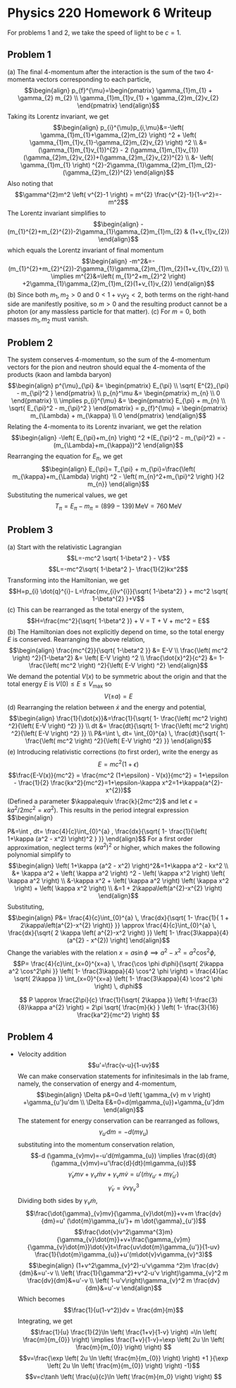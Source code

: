 # Physics 220 Homework 6 Writeup
For problems 1 and 2, we take the speed of light to be $c=1$.
## Problem 1
(a) The final 4-momentum after the interaction is the sum of the two 4-momenta vectors corresponding to each particle, $$\begin{align}
p_{f}^{\mu}=\begin{pmatrix}
\gamma_{1}m_{1} + \gamma_{2} m_{2} \\
\gamma_{1}m_{1}v_{1} + \gamma_{2}m_{2}v_{2}
\end{pmatrix}
\end{align}$$
Taking its Lorentz invariant, we get $$\begin{align}
p_{i}^{\mu}p_{i,\mu}&=-\left( \gamma_{1}m_{1}+\gamma_{2}m_{2} \right) ^2 + \left( \gamma_{1}m_{1}v_{1}-\gamma_{2}m_{2}v_{2} \right) ^2 \\
&=(\gamma_{1}m_{1}v_{1})^{2} - 2 (\gamma_{1}m_{1}v_{1})(\gamma_{2}m_{2}v_{2})+(\gamma_{2}m_{2}v_{2})^{2} \\
&- \left( \gamma_{1}m_{1} \right) ^{2}-2\gamma_{1}\gamma_{2}m_{1}m_{2}-(\gamma_{2}m_{2})^{2}
\end{align}$$
Also noting that $$\gamma^{2}m^2 \left( v^{2}-1 \right) = m^{2} \frac{v^{2}-1}{1-v^2}=-m^2$$
The Lorentz invariant simplifies to $$\begin{align}
-(m_{1}^{2}+m_{2}^{2})-2\gamma_{1}\gamma_{2}m_{1}m_{2} & (1+v_{1}v_{2})
\end{align}$$
which equals the Lorentz invariant of final momentum $$\begin{align}
-m^2&=-(m_{1}^{2}+m_{2}^{2})-2\gamma_{1}\gamma_{2}m_{1}m_{2}(1+v_{1}v_{2}) \\
\implies m^{2}&=\left( m_{1}^2+m_{2}^2 \right) +2\gamma_{1}\gamma_{2}m_{1}m_{2}(1+v_{1}v_{2})
\end{align}$$
(b) Since both $m_{1},m_{2}>0$ and $0<1+v_{1}v_{2}< 2$, both terms on the right-hand side are manifestly positive, so $m>0$ and the resulting product cannot be a photon (or any massless particle for that matter).
(c) For $m=0$, both masses $m_{1},m_{2}$ must vanish.
## Problem 2
The system conserves 4-momentum, so the sum of the 4-momentum vectors for the pion and neutron should equal the 4-momenta of the products (kaon and lambda baryon) $$\begin{align}
p^{\mu}_{\pi} &= \begin{pmatrix}
E_{\pi} \\
\sqrt{ E^{2}_{\pi} - m_{\pi}^2 }
\end{pmatrix} \\
p_{n}^\mu &= \begin{pmatrix}
m_{n} \\
0
\end{pmatrix} \\
\implies p_{i}^{\mu} &= \begin{pmatrix}
E_{\pi} + m_{n} \\
\sqrt{ E_{\pi}^2 - m_{\pi}^2 }
\end{pmatrix} = p_{f}^{\mu} = \begin{pmatrix}
m_{\Lambda} + m_{\kappa} \\
0
\end{pmatrix}
\end{align}$$
Relating the 4-momenta to its Lorentz invariant, we get the relation $$\begin{align}
-\left( E_{\pi}+m_{n} \right) ^2 +(E_{\pi}^2 - m_{\pi}^2) = -(m_{\Lambda}+m_{\kappa})^2
\end{align}$$
Rearranging the equation for $E_{\pi}$, we get $$\begin{align}
E_{\pi}= T_{\pi} + m_{\pi}=\frac{\left( m_{\kappa}+m_{\Lambda} \right) ^2 - \left( m_{n}^2+m_{\pi}^2 \right) }{2 m_{n}}
\end{align}$$
Substituting the numerical values, we get $$T_{\pi} = E_{\pi} - m_{\pi} = \left( 899 - 139 \right) \, \mathrm{MeV} = 760 \, \mathrm{MeV} $$

## Problem 3
(a) Start with the relativistic Lagrangian $$L=-mc^2 \sqrt{ 1-\beta^2 } - V$$
$$L=-mc^2\sqrt{ 1-\beta^2 }- \frac{1}{2}kx^2$$
Transforming into the Hamiltonian, we get $$H=p_{i} \dot{q}^{i}- L=\frac{mv_{i}v^{i}}{\sqrt{ 1-\beta^2} } + mc^2 \sqrt{ 1-\beta^{2} }+V$$
(c) This can be rearranged as the total energy of the system, $$H=\frac{mc^2}{\sqrt{ 1-\beta^2 }} + V = T + V + mc^2 = E$$
(b) The Hamiltonian does not explicitly depend on time, so the total energy $E$ is conserved. Rearranging the above relation, $$\begin{align}
\frac{mc^{2}}{\sqrt{ 1-\beta^2 }} &= E-V \\
\frac{\left( mc^2 \right) ^2}{1-\beta^2} &= \left( E-V \right) ^2 \\
\frac{\dot{x}^2}{c^2} &= 1- \frac{\left( mc^2 \right) ^2}{\left( E-V \right) ^2}
\end{align}$$
We demand the potential $V(x)$ to be symmetric about the origin and that the total energy $E$ is $V(0) \leq E\leq V_{\text{max}}$ so $$V\left( \pm a \right) = E$$
(d) Rearranging the relation between $\dot{x}$ and the energy and potential, $$\begin{align}
\frac{1}{\dot{x}}&=\frac{1}{\sqrt{ 1- \frac{\left( mc^2 \right) ^2}{\left( E-V \right) ^2} }} \\
dt &= \frac{dt}{\sqrt{ 1- \frac{\left( mc^2 \right) ^2}{\left( E-V \right) ^2} }} \\
P&=\int \, dt= \int_{0}^{a}  \, \frac{dt}{\sqrt{ 1- \frac{\left( mc^2 \right) ^2}{\left( E-V \right) ^2} }} 
\end{align}$$
(e) Introducing relativistic corrections (to first order), write the energy as $$E=mc^2 \left( 1+\epsilon \right) $$
$$\frac{E-V(x)}{mc^2} = \frac{mc^2 (1+\epsilon) - V(x)}{mc^2} = 1+\epsilon - \frac{1}{2} \frac{kx^2}{mc^2}=1+\epsilon-\kappa x^2=1+\kappa(a^{2}-x^{2})$$
(Defined a parameter $\kappa\equiv \frac{k}{2mc^2}$ and let $\epsilon=ka^2 / 2mc^2=\kappa a^2$). This results in the period integral expression 
$$\begin{align}

P&=\int \, dt= \frac{4}{c}\int_{0}^{a}  \, \frac{dx}{\sqrt{ 1- \frac{1}{\left( 1+\kappa (a^2 - x^2) \right)^2 } }} 
\end{align}$$
For a first order approximation, neglect terms $\left( \kappa a^2 \right)^2$ or higher, which makes the following polynomial simplify to $$\begin{align}
\left( 1+\kappa (a^2 - x^2) \right)^2&=1+\kappa a^2 - kx^2  \\
&+ \kappa a^2 + \left( \kappa a^2 \right) ^2 - \left( \kappa x^2 \right) \left( \kappa a^2 \right) \\
&-\kappa x^2 + \left( \kappa a^2 \right) \left( \kappa x^2 \right) + \left( \kappa x^2 \right) \\
&=1 + 2\kappa\left(a^{2}-x^{2} \right) 
\end{align}$$
Substituting, $$\begin{align}
P&= \frac{4}{c}\int_{0}^{a}  \, \frac{dx}{\sqrt{ 1- \frac{1}{ 1 + 2\kappa\left(a^{2}-x^{2} \right)} }} \approx \frac{4}{c}\int_{0}^{a}  \, \frac{dx}{\sqrt{ 2 \kappa \left( a^{2}-x^2 \right)  }} \left[ 1- \frac{3\kappa}{4} (a^{2} - x^{2}) \right]   
\end{align}$$
Change the variables with the relation $x=a\sin \phi \implies a^2-x^2 = a^2 \cos^2\phi$, $$P= \frac{4}{c}\int_{x=0}^{x=a}  \, \frac{\cos \phi d\phi}{\sqrt{ 2\kappa a^2 \cos^2\phi }} \left( 1- \frac{3\kappa}{4} \cos^2 \phi \right) = \frac{4}{ac \sqrt{ 2\kappa }} \int_{x=0}^{x=a} \left( 1- \frac{3\kappa}{4} \cos^2 \phi \right) \, d\phi$$

$$ P \approx \frac{2\pi}{c} \frac{1}{\sqrt{ 2\kappa }} \left( 1-\frac{3}{8}\kappa a^{2} \right) = 2\pi \sqrt{ \frac{m}{k} } \left( 1- \frac{3}{16} \frac{ka^2}{mc^2} \right) $$
## Problem 4
- Velocity addition $$u'=\frac{v-u}{1-uv}$$
We can make conservation statements for infinitesimals in the lab frame, namely, the conservation of energy and 4-momentum, $$\begin{align}
\Delta p&=0=d \left( \gamma_{v} m v \right) +\gamma_{u'}u'dm \\
\Delta E&=0=d(m\gamma_{u})+\gamma_{u'}dm
\end{align}$$
The statement for energy conservation can be rearranged as follows, $$\gamma_{u'}dm = -d (m\gamma_{u})$$
substituting into the momentum conservation relation, $$-d (\gamma_{v}mv)=-u'd(m\gamma_{u}) \implies \frac{d}{dt}(\gamma_{v}mv)=u'\frac{d}{dt}(m\gamma_{u})$$
$$\dot{\gamma}_{v}mv + \gamma_{v}\dot{m}v + \gamma_{v}m\dot{v}=u'\left( \dot{m}\gamma_{u'}+m\dot{\gamma}_{u'} \right) $$
$$\dot{\gamma}_{v}=\dot{v}v\gamma^{3}_{v}$$
Dividing both sides by $\gamma_{v}\dot{m}$, $$\frac{\dot{\gamma}_{v}mv}{\gamma_{v}\dot{m}}+v+m \frac{dv}{dm}=u' (\dot{m}\gamma_{u'}+ m \dot{\gamma}_{u'})$$
$$\frac{\dot{v}v^2\gamma^{3}m}{\gamma_{v}\dot{m}}+v+\frac{\gamma_{v}m}{\gamma_{v}\dot{m}}\dot{v}t=\frac{uv\dot{m}\gamma_{u'}}{1-uv} \frac{1}{\dot{m}\gamma_{u}}+u'(m\dot{v}v\gamma_{v}^3)$$
$$\begin{align}
(1+v^2\gamma_{v}^2)-u'v\gamma ^2)m \frac{dv}{dm}&=u'-v \\
\left( \frac{1}{\gamma^2}+v^2-u'v \right)\gamma_{v}^2 m \frac{dv}{dm}&=u'-v  \\
\left( 1-u'v\right)\gamma_{v}^2 m \frac{dv}{dm}&=u'-v
\end{align}$$
Which becomes $$\frac{1}{u(1-v^2)}dv = \frac{dm}{m}$$
Integrating, we get $$\frac{1}{u} \frac{1}{2}\ln \left( \frac{1+v}{1-v} \right) =\ln \left( \frac{m}{m_{0}} \right) \implies \frac{1+v}{1-v}=\exp \left( 2u \ln \left( \frac{m}{m_{0}} \right)  \right) $$
$$v=\frac{\exp \left( 2u \ln \left( \frac{m}{m_{0}} \right) \right) +1 }{\exp \left( 2u \ln \left( \frac{m}{m_{0}} \right)  \right) -1}$$
$$v=c\tanh \left( \frac{u}{c}\ln \left( \frac{m}{m_0} \right)  \right)  $$

